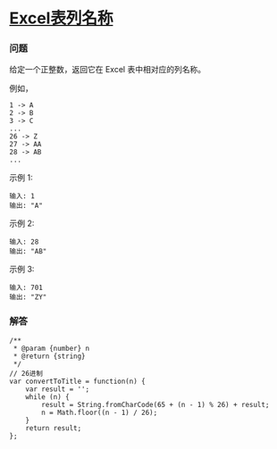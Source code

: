 # [Excel表列名称](https://leetcode-cn.com/problems/excel-sheet-column-title)

### 问题

给定一个正整数，返回它在 Excel 表中相对应的列名称。

例如，

    1 -> A
    2 -> B
    3 -> C
    ...
    26 -> Z
    27 -> AA
    28 -> AB
    ...
示例 1:

```
输入: 1
输出: "A"
```
示例 2:

```
输入: 28
输出: "AB"
```
示例 3:

```
输入: 701
输出: "ZY"
```


### 解答

```
/**
 * @param {number} n
 * @return {string}
 */
// 26进制
var convertToTitle = function(n) {
    var result = '';
    while (n) {
        result = String.fromCharCode(65 + (n - 1) % 26) + result;
        n = Math.floor((n - 1) / 26);
    }
    return result;
};
```
